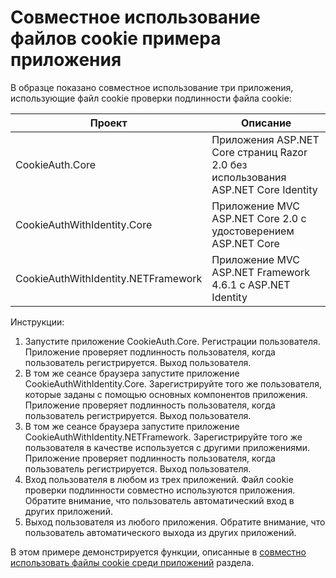 # <a name="cookie-sharing-sample-app"></a>Совместное использование файлов cookie примера приложения

В образце показано совместное использование три приложения, использующие файл cookie проверки подлинности файла cookie:

| Проект                             | Описание |
| ----------------------------------- | ----------- |
| CookieAuth.Core                     | Приложения ASP.NET Core страниц Razor 2.0 без использования ASP.NET Core Identity |
| CookieAuthWithIdentity.Core         | Приложение MVC ASP.NET Core 2.0 с удостоверением ASP.NET Core |
| CookieAuthWithIdentity.NETFramework | Приложение MVC ASP.NET Framework 4.6.1 с ASP.NET Identity |

Инструкции:

1. Запустите приложение CookieAuth.Core. Регистрации пользователя. Приложение проверяет подлинность пользователя, когда пользователь регистрируется. Выход пользователя.
1. В том же сеансе браузера запустите приложение CookieAuthWithIdentity.Core. Зарегистрируйте того же пользователя, которые заданы с помощью основных компонентов приложения. Приложение проверяет подлинность пользователя, когда пользователь регистрируется. Выход пользователя.
1. В том же сеансе браузера запустите приложение CookieAuthWithIdentity.NETFramework. Зарегистрируйте того же пользователя в качестве используется с другими приложениями. Приложение проверяет подлинность пользователя, когда пользователь регистрируется. Выход пользователя.
1. Вход пользователя в любом из трех приложений. Файл cookie проверки подлинности совместно используются приложения. Обратите внимание, что пользователь автоматический вход в других приложений.
1. Выход пользователя из любого приложения. Обратите внимание, что пользователь автоматического выхода из других приложений.

В этом примере демонстрируется функции, описанные в [совместно использовать файлы cookie среди приложений](https://docs.microsoft.com/aspnet/core/security/cookie-sharing) раздела.
